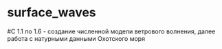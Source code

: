 # surface_waves
#C 1.1 по 1.6 - создание численной модели ветрового волнения, далее работа с натурными данными Охотского моря
